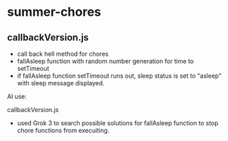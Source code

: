 # summer-chores

## callbackVersion.js
- call back hell method for chores
- fallAsleep function with random number generation for time to setTimeout
- if fallAsleep function setTimeout runs out, sleep status is set to "asleep" with sleep message displayed. 



AI use: 

callbackVersion.js 
 - used Grok 3 to search possible solutions for fallAsleep function to stop chore functions from execuiting. 
